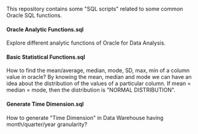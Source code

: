 
This repository contains some "SQL scripts" related to some common Oracle SQL functions.

#### Oracle Analytic Functions.sql 
Explore different analytic functions of Oracle for Data Analysis.

#### Basic Statistical Functions.sql 
How to find the mean/average, median, mode, SD, max, min of a column value in oracle? By knowing the mean, median and mode we can have an idea about the distribution of the values of a particular column. If mean = median = mode, then the distribution is "NORMAL DISTRIBUTION".

#### Generate Time Dimension.sql
How to generate "Time Dimension" in Data Warehouse having month/quarter/year granularity? 
